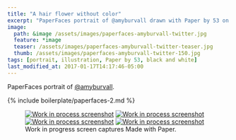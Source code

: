 ```yaml
---
title: "A hair flower without color"
excerpt: "PaperFaces portrait of @amyburvall drawn with Paper by 53 on an iPad."
image: 
  path: &image /assets/images/paperfaces-amyburvall-twitter.jpg 
  feature: *image
  teaser: /assets/images/paperfaces-amyburvall-twitter-teaser.jpg
  thumb: /assets/images/paperfaces-amyburvall-twitter-150.jpg
tags: [portrait, illustration, Paper by 53, black and white]
last_modified_at: 2017-01-17T14:17:46-05:00
---
```


PaperFaces portrait of [@amyburvall](http://twitter.com/amyburvall).

{% include boilerplate/paperfaces-2.md %}

<figure class="third">
	<a href="{{ site.url }}/assets/images/paperfaces-amyburvall-process-1-lg.jpg"><img src="{{ site.url }}/assets/images/paperfaces-amyburvall-process-1-600.jpg" alt="Work in process screenshot"></a>
	<a href="{{ site.url }}/assets/images/paperfaces-amyburvall-process-2-lg.jpg"><img src="{{ site.url }}/assets/images/paperfaces-amyburvall-process-2-600.jpg" alt="Work in process screenshot"></a>
	<a href="{{ site.url }}/assets/images/paperfaces-amyburvall-process-3-lg.jpg"><img src="{{ site.url }}/assets/images/paperfaces-amyburvall-process-3-600.jpg" alt="Work in process screenshot"></a>
	<a href="{{ site.url }}/assets/images/paperfaces-amyburvall-process-4-lg.jpg"><img src="{{ site.url }}/assets/images/paperfaces-amyburvall-process-4-600.jpg" alt="Work in process screenshot"></a>
	<figcaption>Work in progress screen captures Made with Paper.</figcaption>
</figure>

